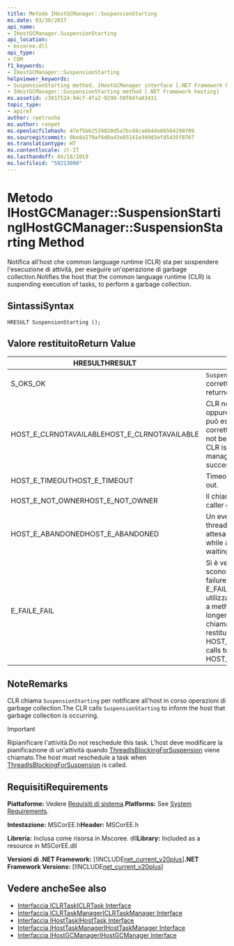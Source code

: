 ```yaml
---
title: Metodo IHostGCManager::SuspensionStarting
ms.date: 03/30/2017
api_name:
- IHostGCManager.SuspensionStarting
api_location:
- mscoree.dll
api_type:
- COM
f1_keywords:
- IHostGCManager::SuspensionStarting
helpviewer_keywords:
- SuspensionStarting method, IHostGCManager interface [.NET Framework hosting]
- IHostGCManager::SuspensionStarting method [.NET Framework hosting]
ms.assetid: c381f524-94cf-4fa2-9298-50f847a03431
topic_type:
- apiref
author: rpetrusha
ms.author: ronpet
ms.openlocfilehash: 47ef5bb2539820d5a7bcd4ca6b4de86564290709
ms.sourcegitcommit: 0be8a279af6d8a43e03141e349d3efd5d35f8767
ms.translationtype: HT
ms.contentlocale: it-IT
ms.lasthandoff: 04/18/2019
ms.locfileid: "59213090"
---
```

# <a name="ihostgcmanagersuspensionstarting-method"></a><span data-ttu-id="9006d-102">Metodo IHostGCManager::SuspensionStarting</span><span class="sxs-lookup"><span data-stu-id="9006d-102">IHostGCManager::SuspensionStarting Method</span></span>
<span data-ttu-id="9006d-103">Notifica all'host che common language runtime (CLR) sta per sospendere l'esecuzione di attività, per eseguire un'operazione di garbage collection.</span><span class="sxs-lookup"><span data-stu-id="9006d-103">Notifies the host that the common language runtime (CLR) is suspending execution of tasks, to perform a garbage collection.</span></span>  
  
## <a name="syntax"></a><span data-ttu-id="9006d-104">Sintassi</span><span class="sxs-lookup"><span data-stu-id="9006d-104">Syntax</span></span>  
  
```  
HRESULT SuspensionStarting ();  
```  
  
## <a name="return-value"></a><span data-ttu-id="9006d-105">Valore restituito</span><span class="sxs-lookup"><span data-stu-id="9006d-105">Return Value</span></span>  
  
|<span data-ttu-id="9006d-106">HRESULT</span><span class="sxs-lookup"><span data-stu-id="9006d-106">HRESULT</span></span>|<span data-ttu-id="9006d-107">Descrizione</span><span class="sxs-lookup"><span data-stu-id="9006d-107">Description</span></span>|  
|-------------|-----------------|  
|<span data-ttu-id="9006d-108">S_OK</span><span class="sxs-lookup"><span data-stu-id="9006d-108">S_OK</span></span>|<span data-ttu-id="9006d-109">`SuspensionStarting` stato restituito correttamente.</span><span class="sxs-lookup"><span data-stu-id="9006d-109">`SuspensionStarting` returned successfully.</span></span>|  
|<span data-ttu-id="9006d-110">HOST_E_CLRNOTAVAILABLE</span><span class="sxs-lookup"><span data-stu-id="9006d-110">HOST_E_CLRNOTAVAILABLE</span></span>|<span data-ttu-id="9006d-111">CLR non è stato caricato in un processo oppure si trova in uno stato in cui non può eseguire codice gestito o elaborare correttamente la chiamata.</span><span class="sxs-lookup"><span data-stu-id="9006d-111">The CLR has not been loaded into a process, or the CLR is in a state in which it cannot run managed code or process the call successfully.</span></span>|  
|<span data-ttu-id="9006d-112">HOST_E_TIMEOUT</span><span class="sxs-lookup"><span data-stu-id="9006d-112">HOST_E_TIMEOUT</span></span>|<span data-ttu-id="9006d-113">Timeout della chiamata.</span><span class="sxs-lookup"><span data-stu-id="9006d-113">The call timed out.</span></span>|  
|<span data-ttu-id="9006d-114">HOST_E_NOT_OWNER</span><span class="sxs-lookup"><span data-stu-id="9006d-114">HOST_E_NOT_OWNER</span></span>|<span data-ttu-id="9006d-115">Il chiamante non possiede il blocco.</span><span class="sxs-lookup"><span data-stu-id="9006d-115">The caller does not own the lock.</span></span>|  
|<span data-ttu-id="9006d-116">HOST_E_ABANDONED</span><span class="sxs-lookup"><span data-stu-id="9006d-116">HOST_E_ABANDONED</span></span>|<span data-ttu-id="9006d-117">Un evento è stato annullato durante un thread bloccato o fiber è rimasta in attesa su di esso.</span><span class="sxs-lookup"><span data-stu-id="9006d-117">An event was canceled while a blocked thread or fiber was waiting on it.</span></span>|  
|<span data-ttu-id="9006d-118">E_FAIL</span><span class="sxs-lookup"><span data-stu-id="9006d-118">E_FAIL</span></span>|<span data-ttu-id="9006d-119">Si è verificato un errore irreversibile sconosciuto.</span><span class="sxs-lookup"><span data-stu-id="9006d-119">An unknown catastrophic failure occurred.</span></span> <span data-ttu-id="9006d-120">Quando un metodo di E_FAIL viene restituito, CLR non è più utilizzabile all'interno del processo.</span><span class="sxs-lookup"><span data-stu-id="9006d-120">When a method returns E_FAIL, the CLR is no longer usable within the process.</span></span> <span data-ttu-id="9006d-121">Le chiamate successive ai metodi di hosting restituiranno HOST_E_CLRNOTAVAILABLE.</span><span class="sxs-lookup"><span data-stu-id="9006d-121">Subsequent calls to hosting methods return HOST_E_CLRNOTAVAILABLE.</span></span>|  
  
## <a name="remarks"></a><span data-ttu-id="9006d-122">Note</span><span class="sxs-lookup"><span data-stu-id="9006d-122">Remarks</span></span>  
 <span data-ttu-id="9006d-123">CLR chiama `SuspensionStarting` per notificare all'host in corso operazioni di garbage collection.</span><span class="sxs-lookup"><span data-stu-id="9006d-123">The CLR calls `SuspensionStarting` to inform the host that garbage collection is occurring.</span></span>  
  
> [!IMPORTANT]
>  <span data-ttu-id="9006d-124">Ripianificare l'attività.</span><span class="sxs-lookup"><span data-stu-id="9006d-124">Do not reschedule this task.</span></span> <span data-ttu-id="9006d-125">L'host deve modificare la pianificazione di un'attività quando [ThreadIsBlockingForSuspension](../../../../docs/framework/unmanaged-api/hosting/ihostgcmanager-threadisblockingforsuspension-method.md) viene chiamato.</span><span class="sxs-lookup"><span data-stu-id="9006d-125">The host must reschedule a task when [ThreadIsBlockingForSuspension](../../../../docs/framework/unmanaged-api/hosting/ihostgcmanager-threadisblockingforsuspension-method.md) is called.</span></span>  
  
## <a name="requirements"></a><span data-ttu-id="9006d-126">Requisiti</span><span class="sxs-lookup"><span data-stu-id="9006d-126">Requirements</span></span>  
 <span data-ttu-id="9006d-127">**Piattaforme:** Vedere [Requisiti di sistema](../../../../docs/framework/get-started/system-requirements.md).</span><span class="sxs-lookup"><span data-stu-id="9006d-127">**Platforms:** See [System Requirements](../../../../docs/framework/get-started/system-requirements.md).</span></span>  
  
 <span data-ttu-id="9006d-128">**Intestazione:** MSCorEE.h</span><span class="sxs-lookup"><span data-stu-id="9006d-128">**Header:** MSCorEE.h</span></span>  
  
 <span data-ttu-id="9006d-129">**Libreria:** Inclusa come risorsa in Mscoree. dll</span><span class="sxs-lookup"><span data-stu-id="9006d-129">**Library:** Included as a resource in MSCorEE.dll</span></span>  
  
 <span data-ttu-id="9006d-130">**Versioni di .NET Framework:** [!INCLUDE[net_current_v20plus](../../../../includes/net-current-v20plus-md.md)]</span><span class="sxs-lookup"><span data-stu-id="9006d-130">**.NET Framework Versions:** [!INCLUDE[net_current_v20plus](../../../../includes/net-current-v20plus-md.md)]</span></span>  
  
## <a name="see-also"></a><span data-ttu-id="9006d-131">Vedere anche</span><span class="sxs-lookup"><span data-stu-id="9006d-131">See also</span></span>

- [<span data-ttu-id="9006d-132">Interfaccia ICLRTask</span><span class="sxs-lookup"><span data-stu-id="9006d-132">ICLRTask Interface</span></span>](../../../../docs/framework/unmanaged-api/hosting/iclrtask-interface.md)
- [<span data-ttu-id="9006d-133">Interfaccia ICLRTaskManager</span><span class="sxs-lookup"><span data-stu-id="9006d-133">ICLRTaskManager Interface</span></span>](../../../../docs/framework/unmanaged-api/hosting/iclrtaskmanager-interface.md)
- [<span data-ttu-id="9006d-134">Interfaccia IHostTask</span><span class="sxs-lookup"><span data-stu-id="9006d-134">IHostTask Interface</span></span>](../../../../docs/framework/unmanaged-api/hosting/ihosttask-interface.md)
- [<span data-ttu-id="9006d-135">Interfaccia IHostTaskManager</span><span class="sxs-lookup"><span data-stu-id="9006d-135">IHostTaskManager Interface</span></span>](../../../../docs/framework/unmanaged-api/hosting/ihosttaskmanager-interface.md)
- [<span data-ttu-id="9006d-136">Interfaccia IHostGCManager</span><span class="sxs-lookup"><span data-stu-id="9006d-136">IHostGCManager Interface</span></span>](../../../../docs/framework/unmanaged-api/hosting/ihostgcmanager-interface.md)

